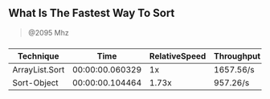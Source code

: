 What Is The Fastest Way To Sort
-------------------------------
> @2095 Mhz


### 


|Technique     |Time           |RelativeSpeed|Throughput|
|--------------|---------------|-------------|----------|
|ArrayList.Sort|00:00:00.060329|1x           |1657.56/s |
|Sort-Object   |00:00:00.104464|1.73x        |957.26/s  |
